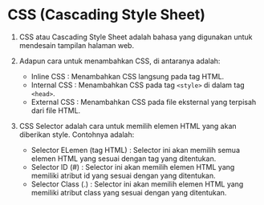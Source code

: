# CSS (Cascading Style Sheet)

1. CSS atau Cascading Style Sheet adalah bahasa yang digunakan untuk mendesain tampilan halaman web.

2. Adapun cara untuk menambahkan CSS, di antaranya adalah:

   - Inline CSS : Menambahkan CSS langsung pada tag HTML.
   - Internal CSS : Menambahkan CSS pada tag `<style>` di dalam tag `<head>`.
   - External CSS : Menambahkan CSS pada file eksternal yang terpisah dari file HTML.

3. CSS Selector adalah cara untuk memilih elemen HTML yang akan diberikan style. Contohnya adalah:

    - Selector ELemen (tag HTML) : Selector ini akan memilih semua elemen HTML yang sesuai dengan tag yang ditentukan.
    - Selector ID (#) : Selector ini akan memilih elemen HTML yang memiliki atribut id yang sesuai dengan yang ditentukan.
    - Selector Class (.) : Selector ini akan memilih elemen HTML yang memiliki atribut class yang sesuai dengan yang ditentukan.